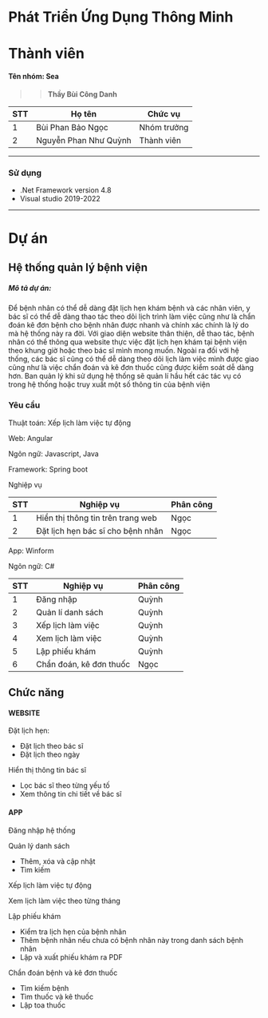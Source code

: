 # Phát Triển Ứng Dụng Thông Minh
# Thành viên
<h4>Tên nhóm: Sea  </h4>

>>**Thầy  Bùi Công Danh**
  
| STT | Họ tên | Chức vụ  |
|----------------|--------------------|--------------------|
|  1  |  Bùi Phan Bảo Ngọc  |   Nhóm trưởng  |
|  2  |  Nguyễn Phan Như Quỳnh  |   Thành viên  |
-----------------------------------------------
### Sử dụng 
 - .Net Framework version 4.8
 - Visual studio 2019-2022

-----------------------------------------------
# Dự án

## Hệ thống quản lý bệnh viện

<h5>Mô tả dự án: </h5>
<p>Để bệnh nhân có thể dễ dàng đặt lịch hẹn khám bệnh và các nhân viên, y bác sĩ có thể dễ dàng thao tác theo dõi lịch trình làm việc cũng như là chẩn đoán kê đơn bệnh cho bệnh nhân được nhanh và chính xác chính là lý do mà hệ thống này ra đời. Với giao diện website thân thiện, dễ thao tác, bệnh nhân có thể thông qua website thực việc đặt lịch hẹn khám tại bệnh viện theo khung giờ hoặc theo bác sĩ mình mong muốn. Ngoài ra đối với hệ thống, các bác sĩ cũng có thể dễ dàng theo dõi lịch làm việc mình được giao cũng như là việc chẩn đoán và kê đơn thuốc cũng được kiểm soát dễ dàng hơn. Ban quản lý khi sử dụng hệ thống sẽ quản lí hầu hết các tác vụ có trong hệ thống hoặc truy xuất một số thông tin của bệnh viện</p>

### Yêu cầu 
<p>Thuật toán: Xếp lịch làm việc tự động  </p>

<p>Web: Angular </p>
<p>Ngôn ngữ: Javascript, Java </p>
<p>Framework: Spring boot </p>

<p>Nghiệp vụ</p>

| STT | Nghiệp vụ | Phân công  |
|----------------|--------------------|--------------------|
|  1  |  Hiển thị thông tin trên trang web |   Ngọc  |
|  2  |  Đặt lịch hẹn bác sĩ cho bệnh nhân |  Ngọc  |


<p>App: Winform </p>
<p>Ngôn ngữ: C# </p>

| STT | Nghiệp vụ | Phân công  |
|----------------|--------------------|--------------------|
|  1  | Đăng nhập |   Quỳnh  |
|  2  | Quản lí danh sách|  Quỳnh |
|  3  | Xếp lịch làm việc|  Quỳnh |
|  4  | Xem lịch làm việc|  Quỳnh |
|  5  | Lập phiếu khám |  Quỳnh |
|  6  | Chẩn đoán, kê đơn thuốc|  Ngọc |


## Chức năng
#### WEBSITE
<p>Đặt lịch hẹn: </p>
<ul>
  <li>Đặt lịch theo bác sĩ</li>
  <li>Đặt lịch theo ngày</li>
</ul>
<p>
  Hiển thị thông tin bác sĩ
</p>
<ul>
  <li>Lọc bác sĩ theo từng yếu tố</li>
  <li>Xem thông tin chi tiết về bác sĩ</li>
</ul>

#### APP

<p>
Đăng nhập hệ thống
</p>
<p>
Quản lý danh sách
</p>
<ul>
<li>Thêm, xóa và cập nhật </li>
<li>Tìm kiếm</li>
</ul>
<p>Xếp lịch làm việc tự động</p>
<p>Xem lịch làm việc theo từng tháng</p>
<p>Lập phiếu khám</p>
<ul>
  <li>Kiểm tra lịch hẹn của bệnh nhân</li>
  <li>Thêm bệnh nhân nếu chưa có bệnh nhân này trong danh sách bệnh nhân</li>
  <li>Lập và xuất phiếu khám ra PDF</li>
</ul>
<p>Chẩn đoán bệnh và kê đơn thuốc</p>
<ul>
  <li>Tìm kiếm bệnh</li>
  <li>Tìm thuốc và kê thuốc</li>
  <li>Lập toa thuốc</li>
</ul>

